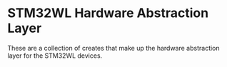 # STM32WL Hardware Abstraction Layer

These are a collection of creates that make up the hardware abstraction layer
for the STM32WL devices.
